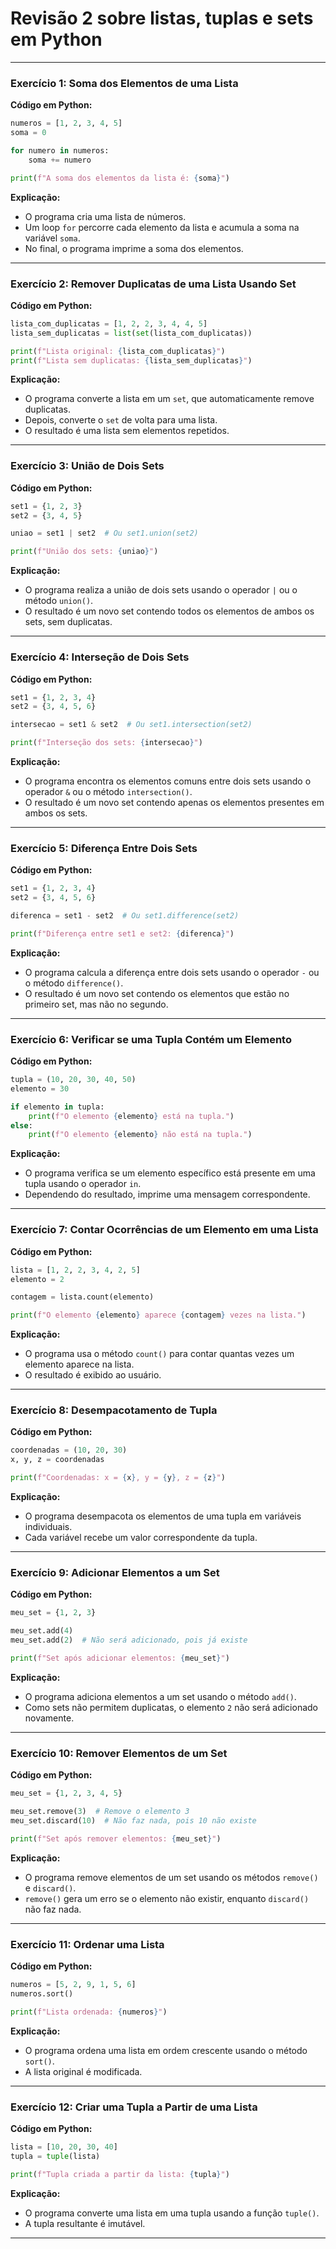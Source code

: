 # Revisão 2 sobre **listas**, **tuplas** e **sets** em Python

---

### **Exercício 1: Soma dos Elementos de uma Lista**
**Código em Python:**
```python
numeros = [1, 2, 3, 4, 5]
soma = 0

for numero in numeros:
    soma += numero

print(f"A soma dos elementos da lista é: {soma}")
```

**Explicação:**
- O programa cria uma lista de números.
- Um loop `for` percorre cada elemento da lista e acumula a soma na variável `soma`.
- No final, o programa imprime a soma dos elementos.

---

### **Exercício 2: Remover Duplicatas de uma Lista Usando Set**
**Código em Python:**
```python
lista_com_duplicatas = [1, 2, 2, 3, 4, 4, 5]
lista_sem_duplicatas = list(set(lista_com_duplicatas))

print(f"Lista original: {lista_com_duplicatas}")
print(f"Lista sem duplicatas: {lista_sem_duplicatas}")
```

**Explicação:**
- O programa converte a lista em um `set`, que automaticamente remove duplicatas.
- Depois, converte o `set` de volta para uma lista.
- O resultado é uma lista sem elementos repetidos.

---

### **Exercício 3: União de Dois Sets**
**Código em Python:**
```python
set1 = {1, 2, 3}
set2 = {3, 4, 5}

uniao = set1 | set2  # Ou set1.union(set2)

print(f"União dos sets: {uniao}")
```

**Explicação:**
- O programa realiza a união de dois sets usando o operador `|` ou o método `union()`.
- O resultado é um novo set contendo todos os elementos de ambos os sets, sem duplicatas.

---

### **Exercício 4: Interseção de Dois Sets**
**Código em Python:**
```python
set1 = {1, 2, 3, 4}
set2 = {3, 4, 5, 6}

intersecao = set1 & set2  # Ou set1.intersection(set2)

print(f"Interseção dos sets: {intersecao}")
```

**Explicação:**
- O programa encontra os elementos comuns entre dois sets usando o operador `&` ou o método `intersection()`.
- O resultado é um novo set contendo apenas os elementos presentes em ambos os sets.

---

### **Exercício 5: Diferença Entre Dois Sets**
**Código em Python:**
```python
set1 = {1, 2, 3, 4}
set2 = {3, 4, 5, 6}

diferenca = set1 - set2  # Ou set1.difference(set2)

print(f"Diferença entre set1 e set2: {diferenca}")
```

**Explicação:**
- O programa calcula a diferença entre dois sets usando o operador `-` ou o método `difference()`.
- O resultado é um novo set contendo os elementos que estão no primeiro set, mas não no segundo.

---

### **Exercício 6: Verificar se uma Tupla Contém um Elemento**
**Código em Python:**
```python
tupla = (10, 20, 30, 40, 50)
elemento = 30

if elemento in tupla:
    print(f"O elemento {elemento} está na tupla.")
else:
    print(f"O elemento {elemento} não está na tupla.")
```

**Explicação:**
- O programa verifica se um elemento específico está presente em uma tupla usando o operador `in`.
- Dependendo do resultado, imprime uma mensagem correspondente.

---

### **Exercício 7: Contar Ocorrências de um Elemento em uma Lista**
**Código em Python:**
```python
lista = [1, 2, 2, 3, 4, 2, 5]
elemento = 2

contagem = lista.count(elemento)

print(f"O elemento {elemento} aparece {contagem} vezes na lista.")
```

**Explicação:**
- O programa usa o método `count()` para contar quantas vezes um elemento aparece na lista.
- O resultado é exibido ao usuário.

---

### **Exercício 8: Desempacotamento de Tupla**
**Código em Python:**
```python
coordenadas = (10, 20, 30)
x, y, z = coordenadas

print(f"Coordenadas: x = {x}, y = {y}, z = {z}")
```

**Explicação:**
- O programa desempacota os elementos de uma tupla em variáveis individuais.
- Cada variável recebe um valor correspondente da tupla.

---

### **Exercício 9: Adicionar Elementos a um Set**
**Código em Python:**
```python
meu_set = {1, 2, 3}

meu_set.add(4)
meu_set.add(2)  # Não será adicionado, pois já existe

print(f"Set após adicionar elementos: {meu_set}")
```

**Explicação:**
- O programa adiciona elementos a um set usando o método `add()`.
- Como sets não permitem duplicatas, o elemento `2` não será adicionado novamente.

---

### **Exercício 10: Remover Elementos de um Set**
**Código em Python:**
```python
meu_set = {1, 2, 3, 4, 5}

meu_set.remove(3)  # Remove o elemento 3
meu_set.discard(10)  # Não faz nada, pois 10 não existe

print(f"Set após remover elementos: {meu_set}")
```

**Explicação:**
- O programa remove elementos de um set usando os métodos `remove()` e `discard()`.
- `remove()` gera um erro se o elemento não existir, enquanto `discard()` não faz nada.

---

### **Exercício 11: Ordenar uma Lista**
**Código em Python:**
```python
numeros = [5, 2, 9, 1, 5, 6]
numeros.sort()

print(f"Lista ordenada: {numeros}")
```

**Explicação:**
- O programa ordena uma lista em ordem crescente usando o método `sort()`.
- A lista original é modificada.

---

### **Exercício 12: Criar uma Tupla a Partir de uma Lista**
**Código em Python:**
```python
lista = [10, 20, 30, 40]
tupla = tuple(lista)

print(f"Tupla criada a partir da lista: {tupla}")
```

**Explicação:**
- O programa converte uma lista em uma tupla usando a função `tuple()`.
- A tupla resultante é imutável.

---
